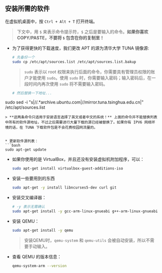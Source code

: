 ## 安装所需的软件

在虚拟机桌面中，按 `Ctrl + Alt + T` 打开终端。

> 下文中，用 `$` 来表示命令提示符，`$` 之后是要输入的命令。**如果你喜欢 COPY/PASTE，不要将 **`$`** 包含在你的复制里！**


* 为了获得更快的下载速度，我们更改 APT 的源为清华大学 TUNA 镜像源:
  ```bash
  # 先备份一个
  sudo cp /etc/apt/sources.list /etc/apt/sources.list.bakup
  ```
  > `sudo` 表示以 root 权限来执行后面的命令，你需要具有管理员权限的账户才能使用 `sudo`。使用 `sudo` 时，你需要输入密码；输入密码后，在一段时间内再次使用 `sudo` 将不需要输入密码。

  ```bash
  # 然后替换一下地址...
sudo sed -i "s|//.*archive.ubuntu.com|//mirror.tuna.tsinghua.edu.cn|" /etc/apt/sources.list
  ```
  > **这两条命令只适用于安装语言选择了英文或者中文的系统！** 上面的命令并不能替换列表中所有的软件源地址，不过之后需要进行大量下载的源已经被替换了。如果你有 IPV6 网络环境的话，在 TUNA 下载软件包是不会花费校园网流量的。


* 更新软件源列表：
  ```bash
  sudo apt-get update
  ```

* 如果你使用的是 VirtualBox，并且还没有安装虚拟机附加程序，可以：
  ```bash
  sudo apt-get install virtualbox-guest-additions-iso
  ```

* 安装一些要用到的东西
  ```bash
  sudo apt-get -y install libncurses5-dev curl git
  ```


* 安装交叉编译器：
  ```bash
  # -y 表示无需确认
  sudo apt-get install -y gcc-arm-linux-gnueabi g++-arm-linux-gnueabi
  ```


* 安装 QEMU：
  ```bash
  sudo apt-get install -y qemu
  ```
  > 安装QEMU时，`qemu-system` 和 `qemu-utils` 会被自动安装，所以不需要手动输入。


* 查看 QEMU 的版本信息：
  ```bash
  qemu-system-arm --version
  ```